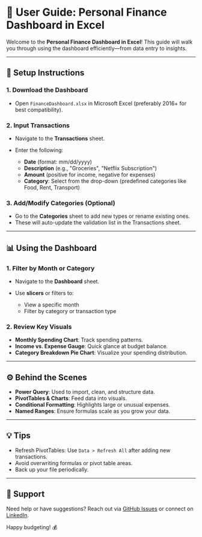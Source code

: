 # 🧾 User Guide: Personal Finance Dashboard in Excel

Welcome to the **Personal Finance Dashboard in Excel**! This guide will walk you through using the dashboard efficiently—from data entry to insights.

---

## 🔧 Setup Instructions

### 1. Download the Dashboard

* Open `FinanceDashboard.xlsx` in Microsoft Excel (preferably 2016+ for best compatibility).

### 2. Input Transactions

* Navigate to the **Transactions** sheet.
* Enter the following:

  * **Date** (format: mm/dd/yyyy)
  * **Description** (e.g., "Groceries", "Netflix Subscription")
  * **Amount** (positive for income, negative for expenses)
  * **Category**: Select from the drop-down (predefined categories like Food, Rent, Transport)

### 3. Add/Modify Categories (Optional)

* Go to the **Categories** sheet to add new types or rename existing ones.
* These will auto-update the validation list in the Transactions sheet.

---

## 📊 Using the Dashboard

### 1. Filter by Month or Category

* Navigate to the **Dashboard** sheet.
* Use **slicers** or filters to:

  * View a specific month
  * Filter by category or transaction type

### 2. Review Key Visuals

* **Monthly Spending Chart**: Track spending patterns.
* **Income vs. Expense Gauge**: Quick glance at budget balance.
* **Category Breakdown Pie Chart**: Visualize your spending distribution.

---

## ⚙️ Behind the Scenes

* **Power Query**: Used to import, clean, and structure data.
* **PivotTables & Charts**: Feed data into visuals.
* **Conditional Formatting**: Highlights large or unusual expenses.
* **Named Ranges**: Ensure formulas scale as you grow your data.

---

## 💡 Tips

* Refresh PivotTables: Use `Data > Refresh All` after adding new transactions.
* Avoid overwriting formulas or pivot table areas.
* Back up your file periodically.

---

## 📩 Support

Need help or have suggestions? Reach out via [GitHub Issues](https://github.com/BillOchieng/Personal-Finance-Dashboard-in-Excel/issues) or connect on [LinkedIn](https://linkedin.com/in/).

Happy budgeting! 💰
